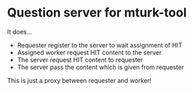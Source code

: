 # Question server for mturk-tool

It does...

- Requester register to the server to wait assignment of HIT
- Assigned worker request HIT content to the server
- The server request HIT content to requester
- The server pass the content which is given from requester

This is just a proxy between requester and worker!

